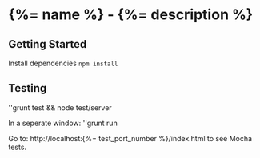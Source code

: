 {%= name %} - {%= description %}
==========

## Getting Started
Install dependencies `npm install`


## Testing
  ''grunt test && node test/server

  In a seperate window:
  ''grunt run
    
Go to: http://localhost:{%= test_port_number %}/index.html to see Mocha tests.
